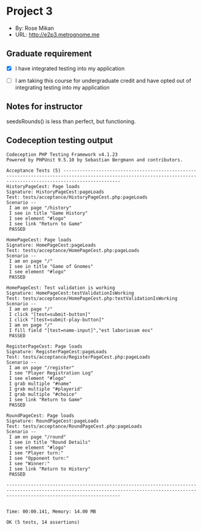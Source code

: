 
# Project 3
+ By: Rose Mikan
+ URL: <http://e2p3.metrognome.me>

## Graduate requirement
+ [x] I have integrated testing into my application
+ [ ] I am taking this course for undergraduate credit and have opted out of integrating testing into my application


## Notes for instructor
seedsRounds() is less than perfect, but functioning.

## Codeception testing output
```
Codeception PHP Testing Framework v4.1.23
Powered by PHPUnit 9.5.10 by Sebastian Bergmann and contributors.

Acceptance Tests (5) -----------------------------------------------------------------------------------------------------------------------------------------------------------------
HistoryPageCest: Page loads
Signature: HistoryPageCest:pageLoads
Test: tests/acceptance/HistoryPageCest.php:pageLoads
Scenario --
 I am on page "/history"
 I see in title "Game History"
 I see element "#logo"
 I see link "Return to Game"
 PASSED 

HomePageCest: Page loads
Signature: HomePageCest:pageLoads
Test: tests/acceptance/HomePageCest.php:pageLoads
Scenario --
 I am on page "/"
 I see in title "Game of Gnomes"
 I see element "#logo"
 PASSED 

HomePageCest: Test validation is working
Signature: HomePageCest:testValidationIsWorking
Test: tests/acceptance/HomePageCest.php:testValidationIsWorking
Scenario --
 I am on page "/"
 I click "[test=submit-button]"
 I click "[test=submit-play-button]"
 I am on page "/"
 I fill field "[test=name-input]","est laboriosam eos"
 PASSED 

RegisterPageCest: Page loads
Signature: RegisterPageCest:pageLoads
Test: tests/acceptance/RegisterPageCest.php:pageLoads
Scenario --
 I am on page "/register"
 I see "Player Registration Log"
 I see element "#logo"
 I grab multiple "#name"
 I grab multiple "#playerid"
 I grab multiple "#choice"
 I see link "Return to Game"
 PASSED 

RoundPageCest: Page loads
Signature: RoundPageCest:pageLoads
Test: tests/acceptance/RoundPageCest.php:pageLoads
Scenario --
 I am on page "/round"
 I see in title "Round Details"
 I see element "#logo"
 I see "Player turn:"
 I see "Opponent turn:"
 I see "Winner:"
 I see link "Return to History"
 PASSED 

--------------------------------------------------------------------------------------------------------------------------------------------------------------------------------------


Time: 00:00.141, Memory: 14.00 MB

OK (5 tests, 14 assertions)
```